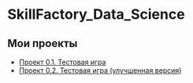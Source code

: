 # SkillFactory_Data_Science

## Мои проекты

* [Проект 0.1. Тестовая игра](https://github.com/Sabirida/SF_Data_Science/tree/main/Project_0)
* [Проект 0.2. Тестовая игра (улучшенная версия)](https://github.com/Sabirida/SF_Data_Science/tree/main/Project_0.2)
